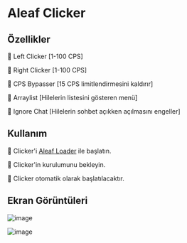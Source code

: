 # Aleaf Clicker
## Özellikler

🔰 Left Clicker [1-100 CPS]

🔰 Right Clicker [1-100 CPS]

🔰 CPS Bypasser [15 CPS limitlendirmesini kaldırır]

🔰 Arraylist [Hilelerin listesini gösteren menü]

🔰 Ignore Chat [Hilelerin sohbet açıkken açılmasını engeller]

## Kullanım

💠 Clicker'i [Aleaf Loader](https://github.com/Aleaf-Egemen/Clicker/releases) ile başlatın.

💠 Clicker'in kurulumunu bekleyin.

💠 Clicker otomatik olarak başlatılacaktır.

## Ekran Görüntüleri

![image](https://user-images.githubusercontent.com/45121448/121609529-beb0ec80-ca5c-11eb-96f6-9e63cad6bdb1.png)

![image](https://user-images.githubusercontent.com/45121448/121609541-c5d7fa80-ca5c-11eb-99b8-0a569404ac2c.png)
